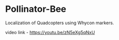 # Pollinator-Bee
Localization of Quadcopters using Whycon markers.

video link - https://youtu.be/zN5eXg5qNxU


